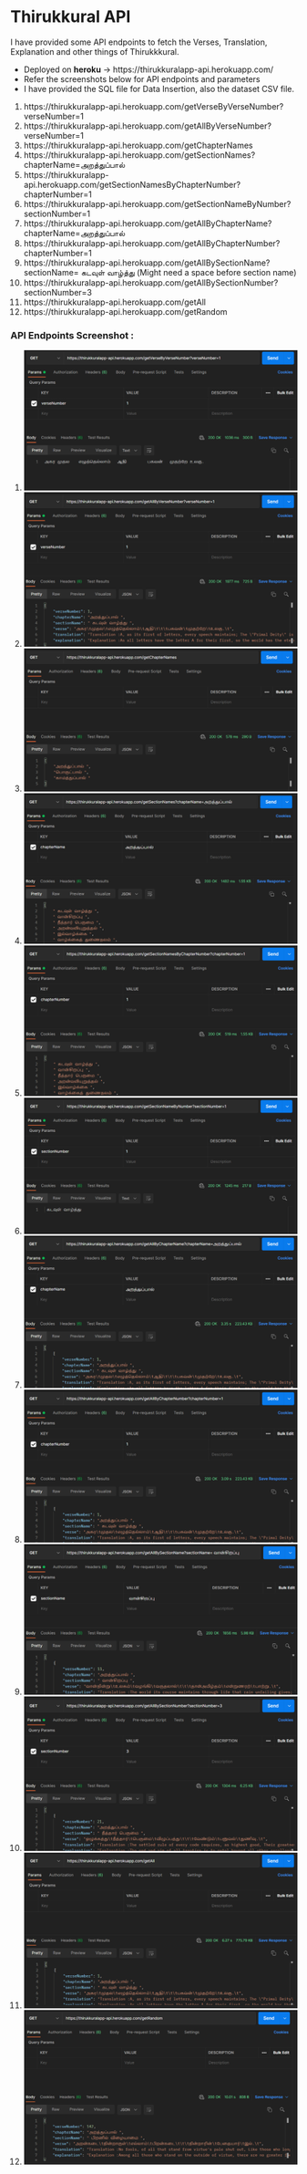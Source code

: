 <h1>Thirukkural API</h1>
<p>I have provided some API endpoints to fetch the Verses, Translation, Explanation and other things of Thirukkkural. </p>
<ul>
    <li>
        Deployed on <b>heroku</b> -> https://thirukkuralapp-api.herokuapp.com/
    </li>
    <li>
        Refer the screenshots below for API endpoints and parameters
    </li>
    <li>
        I have provided the SQL file for Data Insertion, also the dataset CSV file.
    </li>
</ul>
<ol>
<li>https://thirukkuralapp-api.herokuapp.com/getVerseByVerseNumber?verseNumber=1</li>
<li>https://thirukkuralapp-api.herokuapp.com/getAllByVerseNumber?verseNumber=1</li>
<li>https://thirukkuralapp-api.herokuapp.com/getChapterNames</li>
<li>https://thirukkuralapp-api.herokuapp.com/getSectionNames?chapterName=அறத்துப்பால்</li>
<li>https://thirukkuralapp-api.herokuapp.com/getSectionNamesByChapterNumber?chapterNumber=1</li>
<li>https://thirukkuralapp-api.herokuapp.com/getSectionNameByNumber?sectionNumber=1</li>
<li>https://thirukkuralapp-api.herokuapp.com/getAllByChapterName?chapterName=அறத்துப்பால்</li>
<li>https://thirukkuralapp-api.herokuapp.com/getAllByChapterNumber?chapterNumber=1</li>
<li>https://thirukkuralapp-api.herokuapp.com/getAllBySectionName?sectionName= கடவுள் வாழ்த்து (Might need a space before section name)</li>
<li>https://thirukkuralapp-api.herokuapp.com/getAllBySectionNumber?sectionNumber=3</li>
<li>https://thirukkuralapp-api.herokuapp.com/getAll</li>
<li>https://thirukkuralapp-api.herokuapp.com/getRandom</li>
</ol>

<h3>API Endpoints Screenshot : </h3>
<ol>
    <li>
        <img src="readme/getVerseByVerseNumber.png" alt="getVerseByVerseNumber" >
    </li>
    <li>
        <img src="readme/getAllByVerseNumber.png" alt="getAllByVerseNumber" >
    </li>
    <li>
        <img src="readme/getChapterNames.png" alt="getChapterNames" >
    </li>
    <li>
        <img src="readme/getSectionNames.png" alt="getSectionNames" >
    </li>
    <li>
        <img src="readme/getSectionNamesByChapterNumber.png" alt="getSectionNamesByChapterNumber" >
    </li>
    <li>
        <img src="readme/getSectionNameByNumber.png" alt="getSectionNameByNumber" >
    </li>
    <li>
        <img src="readme/getAllByChapterName.png" alt="getAllByChapterName" >
    </li>
    <li>
        <img src="readme/getAllByChapterNumber.png" alt="getAllByChapterNumber" >
    </li>
    <li>
        <img src="readme/getAllBySectionName.png" alt="getAllBySectionName" >
    </li>
    <li>
        <img src="readme/getAllBySectionNumber.png" alt="getAllBySectionNumber" >
    </li>
    <li>
        <img src="readme/getAll.png" alt="getAll" >
    </li>
    <li>
        <img src="readme/getRandom.png" alt="getRandom" >
    </li>
</ol>